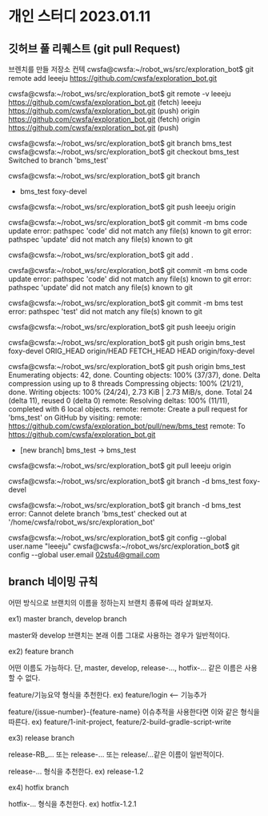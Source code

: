 # 개인 스터디 2023.01.11

## 깃허브 풀 리퀘스트  (git pull Request)

브렌치를 만들 저장소 컨텍
cwsfa@cwsfa:~/robot_ws/src/exploration_bot$ git remote add leeeju https://github.com/cwsfa/exploration_bot.git

cwsfa@cwsfa:~/robot_ws/src/exploration_bot$ git remote -v
leeeju  https://github.com/cwsfa/exploration_bot.git (fetch)
leeeju  https://github.com/cwsfa/exploration_bot.git (push)
origin  https://github.com/cwsfa/exploration_bot.git (fetch)
origin  https://github.com/cwsfa/exploration_bot.git (push)

cwsfa@cwsfa:~/robot_ws/src/exploration_bot$ git branch bms_test
cwsfa@cwsfa:~/robot_ws/src/exploration_bot$ git checkout bms_test 
Switched to branch 'bms_test'

cwsfa@cwsfa:~/robot_ws/src/exploration_bot$ git branch 
* bms_test
  foxy-devel
  

cwsfa@cwsfa:~/robot_ws/src/exploration_bot$ git push 
leeeju   origin

cwsfa@cwsfa:~/robot_ws/src/exploration_bot$ git commit -m bms code update
error: pathspec 'code' did not match any file(s) known to git
error: pathspec 'update' did not match any file(s) known to git

cwsfa@cwsfa:~/robot_ws/src/exploration_bot$ git add .

cwsfa@cwsfa:~/robot_ws/src/exploration_bot$ git commit -m bms code update
error: pathspec 'code' did not match any file(s) known to git
error: pathspec 'update' did not match any file(s) known to git

cwsfa@cwsfa:~/robot_ws/src/exploration_bot$ git commit -m bms test
error: pathspec 'test' did not match any file(s) known to git


cwsfa@cwsfa:~/robot_ws/src/exploration_bot$ git push 
leeeju   origin

cwsfa@cwsfa:~/robot_ws/src/exploration_bot$ git push origin 
bms_test            foxy-devel          ORIG_HEAD           origin/HEAD 
FETCH_HEAD          HEAD                origin/foxy-devel

cwsfa@cwsfa:~/robot_ws/src/exploration_bot$ git push origin bms_test 
Enumerating objects: 42, done.
Counting objects: 100% (37/37), done.
Delta compression using up to 8 threads
Compressing objects: 100% (21/21), done.
Writing objects: 100% (24/24), 2.73 KiB | 2.73 MiB/s, done.
Total 24 (delta 11), reused 0 (delta 0)
remote: Resolving deltas: 100% (11/11), completed with 6 local objects.
remote: 
remote: Create a pull request for 'bms_test' on GitHub by visiting:
remote:      https://github.com/cwsfa/exploration_bot/pull/new/bms_test
remote: 
To https://github.com/cwsfa/exploration_bot.git
 * [new branch]      bms_test -> bms_test


cwsfa@cwsfa:~/robot_ws/src/exploration_bot$ git pull 
leeeju   origin   

cwsfa@cwsfa:~/robot_ws/src/exploration_bot$ git branch -d 
bms_test     foxy-devel   

cwsfa@cwsfa:~/robot_ws/src/exploration_bot$ git branch -d bms_test 
error: Cannot delete branch 'bms_test' checked out at '/home/cwsfa/robot_ws/src/exploration_bot'

cwsfa@cwsfa:~/robot_ws/src/exploration_bot$ git config --global user.name "leeeju"
cwsfa@cwsfa:~/robot_ws/src/exploration_bot$ git config --global user.email 02stu4@gmail.com

## branch 네이밍 규칙
어떤 방식으로 브랜치의 이름을 정하는지 브랜치 종류에 따라 살펴보자.

ex1) master branch, develop branch

master와 develop 브랜치는 본래 이름 그대로 사용하는 경우가 일반적이다.

ex2) feature branch

어떤 이름도 가능하다. 단, master, develop, release-..., hotfix-... 같은 이름은 사용할 수 없다.

feature/기능요약 형식을 추천한다. ex) feature/login    <-- 기능추가

feature/{issue-number}-{feature-name} 이슈추적을 사용한다면 이와 같은 형식을 따른다.
ex) feature/1-init-project, feature/2-build-gradle-script-write

ex3) release branch

release-RB_... 또는 release-... 또는 release/...같은 이름이 일반적이다.

release-... 형식을 추천한다. ex) release-1.2

ex4) hotfix branch

hotfix-... 형식을 추천한다. ex) hotfix-1.2.1
